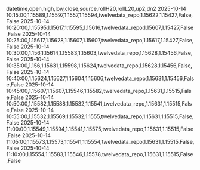 datetime,open,high,low,close,source,rollH20,rollL20,up2,dn2
2025-10-14 10:15:00,1.15589,1.15597,1.1557,1.15594,twelvedata_repo,1.15622,1.15427,False,False
2025-10-14 10:20:00,1.15595,1.15617,1.15595,1.15616,twelvedata_repo,1.15607,1.15427,False,False
2025-10-14 10:25:00,1.15617,1.15628,1.15607,1.15607,twelvedata_repo,1.15617,1.15427,False,False
2025-10-14 10:30:00,1.156,1.15614,1.15583,1.15603,twelvedata_repo,1.15628,1.15456,False,False
2025-10-14 10:35:00,1.156,1.15631,1.15598,1.15624,twelvedata_repo,1.15628,1.15456,False,False
2025-10-14 10:40:00,1.15624,1.15627,1.15604,1.15606,twelvedata_repo,1.15631,1.15456,False,False
2025-10-14 10:45:00,1.15607,1.15607,1.15546,1.15582,twelvedata_repo,1.15631,1.15515,False,False
2025-10-14 10:50:00,1.15582,1.15588,1.15532,1.15541,twelvedata_repo,1.15631,1.15515,False,False
2025-10-14 10:55:00,1.15532,1.15569,1.15532,1.1555,twelvedata_repo,1.15631,1.15515,False,False
2025-10-14 11:00:00,1.15549,1.15594,1.15541,1.15575,twelvedata_repo,1.15631,1.15515,False,False
2025-10-14 11:05:00,1.15573,1.15573,1.15541,1.15554,twelvedata_repo,1.15631,1.15515,False,False
2025-10-14 11:10:00,1.15554,1.15583,1.15546,1.15578,twelvedata_repo,1.15631,1.15515,False,False
